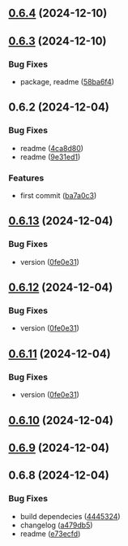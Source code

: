## [0.6.4](https://github.com/andrehrferreira/cmmv-fastify/compare/v0.6.3...v0.6.4) (2024-12-10)



## [0.6.3](https://github.com/andrehrferreira/cmmv-fastify/compare/v0.6.2...v0.6.3) (2024-12-10)


### Bug Fixes

* package, readme ([58ba6f4](https://github.com/andrehrferreira/cmmv-fastify/commit/58ba6f430ea61c9398985053a54f8b3a57438849))



## 0.6.2 (2024-12-04)


### Bug Fixes

* readme ([4ca8d80](https://github.com/andrehrferreira/cmmv-fastify/commit/4ca8d8097d57053044762542823ee97bc47b7f15))
* readme ([9e31ed1](https://github.com/andrehrferreira/cmmv-fastify/commit/9e31ed120fa7849ff4e53c7d50050a70ecdb2e0a))


### Features

* first commit ([ba7a0c3](https://github.com/andrehrferreira/cmmv-fastify/commit/ba7a0c35bfd81689bc630c2baefdf0c3897bb816))



## [0.6.13](https://github.com/andrehrferreira/cmmv-express/compare/v0.6.8...v0.6.13) (2024-12-04)


### Bug Fixes

* version ([0fe0e31](https://github.com/andrehrferreira/cmmv-express/commit/0fe0e318a8feb87a00d7f9405aab2998a3263d2c))



## [0.6.12](https://github.com/andrehrferreira/cmmv-express/compare/v0.6.8...v0.6.12) (2024-12-04)


### Bug Fixes

* version ([0fe0e31](https://github.com/andrehrferreira/cmmv-express/commit/0fe0e318a8feb87a00d7f9405aab2998a3263d2c))



## [0.6.11](https://github.com/andrehrferreira/cmmv-express/compare/v0.6.8...v0.6.11) (2024-12-04)


### Bug Fixes

* version ([0fe0e31](https://github.com/andrehrferreira/cmmv-express/commit/0fe0e318a8feb87a00d7f9405aab2998a3263d2c))



## [0.6.10](https://github.com/andrehrferreira/cmmv-express/compare/v0.6.8...v0.6.10) (2024-12-04)



## [0.6.9](https://github.com/andrehrferreira/cmmv-express/compare/v0.6.8...v0.6.9) (2024-12-04)



## 0.6.8 (2024-12-04)


### Bug Fixes

* build dependecies ([4445324](https://github.com/andrehrferreira/cmmv-express/commit/4445324238d20c35a3cd684672f99c49fbc2da47))
* changelog ([a479db5](https://github.com/andrehrferreira/cmmv-express/commit/a479db56b161ccfc6f76b278ab00e7af0a6135c7))
* readme ([e73ecfd](https://github.com/andrehrferreira/cmmv-express/commit/e73ecfd7d3924ccb8c9651579c7999cac462af0f))



